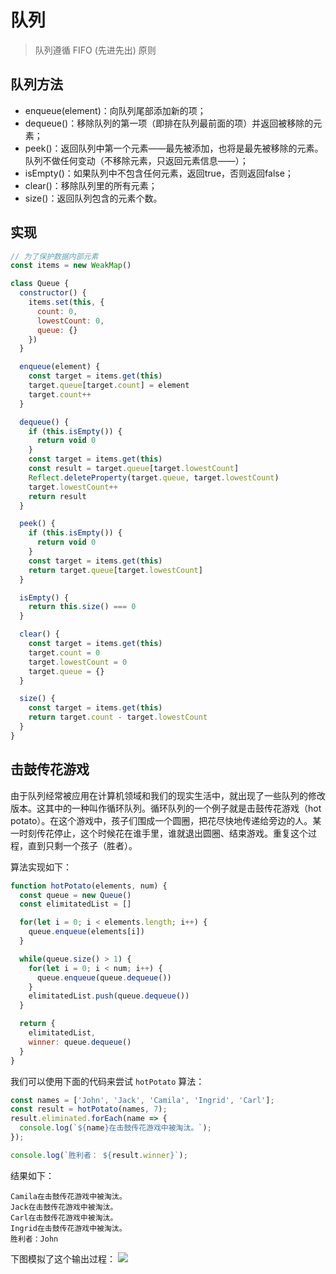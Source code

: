 # 队列
> 队列遵循 FIFO (先进先出) 原则

## 队列方法
- enqueue(element)：向队列尾部添加新的项；
- dequeue()：移除队列的第一项（即排在队列最前面的项）并返回被移除的元素；
- peek()：返回队列中第一个元素——最先被添加，也将是最先被移除的元素。队列不做任何变动（不移除元素，只返回元素信息——）；
- isEmpty()：如果队列中不包含任何元素，返回true，否则返回false；
- clear()：移除队列里的所有元素；
- size()：返回队列包含的元素个数。

## 实现
```javascript
// 为了保护数据内部元素
const items = new WeakMap()

class Queue {
  constructor() {
    items.set(this, {
      count: 0, 
      lowestCount: 0,
      queue: {}
    })
  }

  enqueue(element) {
    const target = items.get(this)
    target.queue[target.count] = element
    target.count++
  }

  dequeue() {
    if (this.isEmpty()) {
      return void 0
    }
    const target = items.get(this)
    const result = target.queue[target.lowestCount]
    Reflect.deleteProperty(target.queue, target.lowestCount)
    target.lowestCount++
    return result
  }

  peek() {
    if (this.isEmpty()) {
      return void 0
    }
    const target = items.get(this)
    return target.queue[target.lowestCount]
  }

  isEmpty() {
    return this.size() === 0
  }

  clear() {
    const target = items.get(this)
    target.count = 0
    target.lowestCount = 0
    target.queue = {}
  }

  size() {
    const target = items.get(this)
    return target.count - target.lowestCount
  }
}
```

## 击鼓传花游戏
由于队列经常被应用在计算机领域和我们的现实生活中，就出现了一些队列的修改版本。这其中的一种叫作循环队列。循环队列的一个例子就是击鼓传花游戏（hot potato）。在这个游戏中，孩子们围成一个圆圈，把花尽快地传递给旁边的人。某一时刻传花停止，这个时候花在谁手里，谁就退出圆圈、结束游戏。重复这个过程，直到只剩一个孩子（胜者）。

算法实现如下：
```javascript
function hotPotato(elements, num) {
  const queue = new Queue()
  const elimitatedList = []

  for(let i = 0; i < elements.length; i++) {
    queue.enqueue(elements[i])
  }

  while(queue.size() > 1) {
    for(let i = 0; i < num; i++) {
      queue.enqueue(queue.dequeue())
    }
    elimitatedList.push(queue.dequeue())
  }

  return {
    elimitatedList,
    winner: queue.dequeue()
  }
}
```

我们可以使用下面的代码来尝试 `hotPotato` 算法：
```javascript
const names = ['John', 'Jack', 'Camila', 'Ingrid', 'Carl'];
const result = hotPotato(names, 7);
result.eliminated.forEach(name => {
  console.log(`${name}在击鼓传花游戏中被淘汰。`);
});

console.log(`胜利者： ${result.winner}`);
```

结果如下：
```
Camila在击鼓传花游戏中被淘汰。
Jack在击鼓传花游戏中被淘汰。
Carl在击鼓传花游戏中被淘汰。
Ingrid在击鼓传花游戏中被淘汰。
胜利者：John
```

下图模拟了这个输出过程：
![](https://s2.loli.net/2023/01/10/NbtsvmFVUd9DTjl.jpg)

